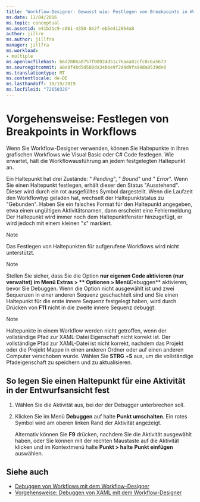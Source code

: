 ```yaml
---
title: 'Workflow-Designer: Gewusst wie: Festlegen von Breakpoints in Workflows'
ms.date: 11/04/2016
ms.topic: conceptual
ms.assetid: e41b21c9-c061-4358-8e2f-eb5e412864a8
author: jillre
ms.author: jillfra
manager: jillfra
ms.workload:
- multiple
ms.openlocfilehash: b6d2806a8757f00924d51c76aea82cfc8c6a5673
ms.sourcegitcommit: a8e8f4bd5d508da34bbe9f2d4d9fa94da0539de0
ms.translationtype: MT
ms.contentlocale: de-DE
ms.lasthandoff: 10/19/2019
ms.locfileid: "72650329"
---
```

# <a name="how-to-set-breakpoints-in-workflows"></a>Vorgehensweise: Festlegen von Breakpoints in Workflows

Wenn Sie Workflow-Designer verwenden, können Sie Haltepunkte in ihren grafischen Workflows wie Visual Basic oder C# Code festlegen. Wie erwartet, hält die Workflowausführung an jedem festgelegten Haltepunkt an.

Ein Haltepunkt hat drei Zustände: " *Pending*", " *Bound*" und " *Error*". Wenn Sie einen Haltepunkt festlegen, erhält dieser den Status "Ausstehend". Dieser wird durch ein rot ausgefülltes Symbol dargestellt. Wenn die Laufzeit den Workflowtyp geladen hat, wechselt der Haltepunktstatus zu "Gebunden". Haben Sie ein falsches Format für den Haltepunkt angegeben, etwa einen ungültigen Aktivitätsnamen, dann erscheint eine Fehlermeldung. Der Haltepunkt wird immer noch dem Haltepunktfenster hinzugefügt, er wird jedoch mit einem kleinen "x" markiert.

> [!NOTE]
> Das Festlegen von Haltepunkten für aufgerufene Workflows wird nicht unterstützt.

> [!NOTE]
> Stellen Sie sicher, dass Sie die Option **nur eigenen Code aktivieren (nur verwaltet)** **im Menü Extras  > ** **Optionen**  >  Menü**Debuggen** aktivieren, bevor Sie Debuggen. Wenn die Option nicht ausgewählt ist und zwei Sequenzen in einer anderen Sequenz geschachtelt sind und Sie einen Haltepunkt für die erste innere Sequenz festgelegt haben, wird durch Drücken von **F11** nicht in die zweite innere Sequenz debuggt.

> [!NOTE]
> Haltepunkte in einem Workflow werden nicht getroffen, wenn der vollständige Pfad zur XAML-Datei Eigenschaft nicht korrekt ist. Der vollständige Pfad zur XAML-Datei ist nicht korrekt, nachdem das Projekt oder die Projekt Mappe in einen anderen Ordner oder auf einen anderen Computer verschoben wurde. Wählen Sie **STRG** +**S** aus, um die vollständige Pfadeigenschaft zu speichern und zu aktualisieren.

## <a name="to-set-a-breakpoint-on-an-activity-in-the-design-view"></a>So legen Sie einen Haltepunkt für eine Aktivität in der Entwurfsansicht fest

1. Wählen Sie die Aktivität aus, bei der der Debugger unterbrechen soll.

2. Klicken Sie im Menü **Debuggen** auf halte **Punkt umschalten**. Ein rotes Symbol wird am oberen linken Rand der Aktivität angezeigt.

   Alternativ können Sie **F9** drücken, nachdem Sie die Aktivität ausgewählt haben, oder Sie können mit der rechten Maustaste auf die Aktivität klicken und im Kontextmenü halte **Punkt  >  halte** **Punkt einfügen** auswählen.

## <a name="see-also"></a>Siehe auch

- [Debuggen von Workflows mit dem Workflow-Designer](../workflow-designer/debugging-workflows-with-the-workflow-designer.md)
- [Vorgehensweise: Debuggen von XAML mit dem Workflow-Designer](../workflow-designer/how-to-debug-xaml-with-the-workflow-designer.md)